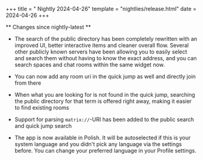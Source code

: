 +++
title = " Nightly 2024-04-26"
template = "nightlies/release.html"
date = 2024-04-26
+++

** Changes since nightly-latest **
- The search of the public directory has been completely rewritten with an improved UI, better interactive items and cleaner overall flow. Several other publicly known servers have been allowing you to easily select and search them without having to know the exact address, and you can search spaces and chat rooms within the same widget now.
- You can now add any room uri in the quick jump as well and directly join from there
- When what you are looking for is not found in the quick jump, searching the public directory for that term is offered right away, making it easier to find existing rooms
- Support for parsing `matrix://`-URI has been added to the public search and quick jump search

- The app is now available in Polish. It will be autoselected if this is your system language and you didn't pick any language via the settings before. You can change your preferred language in your Profile settings.

